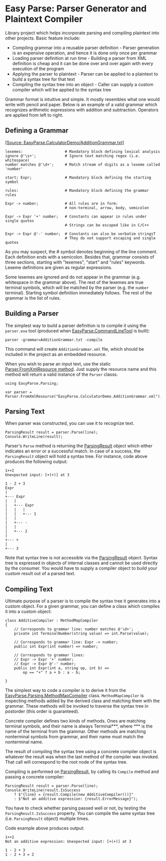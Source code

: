 # Easy Parse: Parser Generator and Plaintext Compiler

Library project which helps incorporate parsing and compiling plaintext into other projects. Basic feature include:
* Compiling grammar into a reusable parser definition - Parser generation is an expensive operation, and hence it is done only once per grammar
* Loading parser definition at run time - Building a parser from XML definition is cheap and it can be done over and over again with every execution of the program
* Applying the parser to plaintext - Parser can be applied to a plaintext to build a syntax tree for that text
* Compiling the syntax tree into an object - Caller can supply a custom compiler which will be applied to the syntax tree

Grammar format is intuitive and simple. It mostly resembles what one would write with pencil and paper.
Below is an example of a valid grammar which recognizes arithmetic expressions with addition and subtraction.
Operators are applied from left to right.

## Defining a Grammar
[[Source: EasyParse.CalculatorDemo/AdditionGrammar.txt]](EasyParse.CalculatorDemo/AdditionGrammar.txt)

    lexemes:                   # Mandatory block defining lexical analysis
    ignore @'\s+';             # Ignore text matching regex (i.e. whitespace)
    number matches @'\d+';	   # Match stream of digits as a lexeme called 'number'
    
    start: Expr;               # Mandatory block defining the starting symbol
    
    rules:                     # Mandatory block defining the grammar rules
    
    Expr -> number;            # All rules are in form:
                               # non-terminal, arrow, body, semicolon
    
    Expr -> Expr '+' number;   # Constants can appear in rules under single quotes
                               # Strings can be escaped like in C/C++
    
    Expr -> Expr @'-' number;  # Constants can also be verbatim stringsT
                               # They do not support escaping and single quotes

As you may suspect, the # symbol denotes beginning of the line comment. Each definition ends with a semicolon. Besides that, grammar consists of three sections, starting with "lexemes", "start" and "rules" keywords. Lexeme definitions are given as regular expressions.

Some lexemes are ignored and do not appear in the grammar (e.g. whitespace in the grammar above). The rest of the lexemes are true terminal symbols, which will be matched by the parser (e.g. the `number` terminal). Starting symbol definition immediately follows. The rest of the grammar is the list of rules.

## Building a Parser
The simplest way to build a parser definition is to compile it using the `parser.exe` tool (produced when [EasyParse.CommandLineTool](EasyParse.CommandLineTool) is built):

    parser -grammar=AdditionGrammar.txt -compile
    
This command will create `AdditionGrammar.xml` file, which should be included in the project as an embedded resource.

When you wish to parse an input text, use the static [Parser.FromXmlResource method](EasyParse/Parsing/Parser.cs). Just supply the resource name and this method will return a valid instance of the `Parser` classs.

    using EasyParse.Parsing;
    
    var parser = Parser.FromXmlResource("EasyParse.CalculatorDemo.AdditionGrammar.xml");

## Parsing Text
When parser was constructed, you can use it to recognize text.

    ParsingResult result = parser.Parse(line);
    Console.WriteLine(result);

Parser's `Parse` method is returning the [ParsingResult](EasyParse/Parsing/ParsingResult.cs) object which either indicates an error or a successful match. In case of a success, the `ParsingResult` object will hold a syntax tree. For instance, code above produces the following output:

    1++2
    Unexpected input: [+(+)] at 3
    
    1 - 2 + 3
    Expr
    |
    +--- Expr
    |   |
    |   +--- Expr
    |   |   |
    |   |   +--- 1
    |   |
    |   +--- -
    |   |
    |   +--- 2
    |
    +--- +
    |
    +--- 3

Note that syntax tree is not accessible via the [ParsingResult](EasyParse/Parsing/ParsingResult.cs) object. Syntax tree is expressed in objects of internal classes and cannot be used directly by the consumer. You would have to supply a compiler object to build your custom result out of a parsed text.

## Compiling Text
Ultimate purpose of a parser is to compile the syntax tree it generates into a custom object. For a given grammar, you can define a class which compiles it into a custom object:

    class AdditiveCompiler : MethodMapCompiler
    {
        // Corresponds to grammar line: number matches @'\d+';
        private int TerminalNumber(string value) => int.Parse(value);

        // Corresponds to grammar line: Expr -> number;
        public int Expr(int number) => number;

        // Corresponds to grammar lines:
        // Expr -> Expr '+' number;
        // Expr -> Expr @'-' number;
        public int Expr(int a, string op, int b) =>
            op == "+" ? a + b : a - b;

    }

The simplest way to code a compiler is to derive it from the [EasyParse.Parsing.MethodMapCompiler](EasyParse/Parsing/MethodMapCompiler.cs) class. `MethodMapCompiler` is inspecting methods added by the derived class and matching them with the grammar. These methods will be invoked to traverse the syntax tree in postorder (this order is guaranteed).

Concrete compiler defines two kinds of methods. Ones are matching terminal symbols, and their name is always Terminal***, where *** is the name of the terminal from the grammar. Other methods are matching nonterminal symbols from grammar, and their name must match the nonterminal name.

The result of compiling the syntax tree using a concrete compiler object is whatever the result was when the last method of the compiler was invoked. That call will correspond to the root node of the syntax tree.

Compiling is performed on [ParsingResult](EasyParse/Parsing/ParsingResult.cs), by calling its `Compile` method and passing a concrete compiler:

    ParsingResult result = parser.Parse(line);
    Console.WriteLine(result.IsSuccess
        ? $"{line} = {result.Compile(new AdditiveCompiler())}"
        : $"Not an additive expression: {result.ErrorMessage}");

You have to check whether parsing passed well or not, by testing the `ParsingResult.IsSuccess` property. You can compile the same syntax tree (i.e. `ParsingResult` object) multiple times.

Code example above produces output:

    1++2
    Not an additive expression: Unexpected input: [+(+)] at 3
    
    1 - 2 + 3
    1 - 2 + 3 = 2
